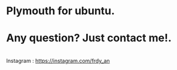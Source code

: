 # Plymouth for ubuntu.
# Any question? Just contact me!.

<br>Instagram : https://instagram.com/frdy_an
